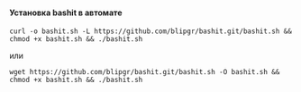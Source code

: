 #### Установка bashit в автомате

`curl -o bashit.sh -L https://github.com/blipgr/bashit.git/bashit.sh && chmod +x bashit.sh && ./bashit.sh`  

или

`wget https://github.com/blipgr/bashit.git/bashit.sh -O bashit.sh && chmod +x bashit.sh && ./bashit.sh`  
